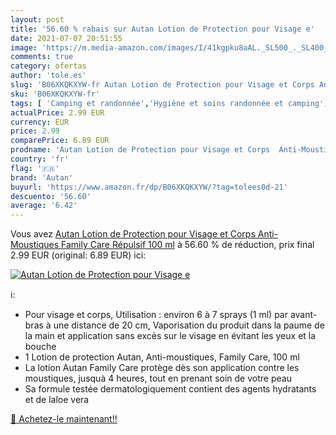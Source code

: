 ```yaml
---
layout: post
title: '56.60 % rabais sur Autan Lotion de Protection pour Visage e'
date: 2021-07-07 20:51:55
image: 'https://m.media-amazon.com/images/I/41kgpku8aAL._SL500_._SL400_.jpg'
comments: true
category: ofertas
author: 'tole.es'
slug: 'B06XKQKXYW-fr Autan Lotion de Protection pour Visage et Corps Anti-...'
sku: 'B06XKQKXYW-fr'
tags: [ 'Camping et randonnée','Hygiène et soins randonnée et camping','Répulsifs et insecticides','Sports et Loisirs','Vêtements et équipement de loisirs de plein air','autan', ]
actualPrice: 2.99 EUR
currency: EUR
price: 2.99
comparePrice: 6.89 EUR
prodname: 'Autan Lotion de Protection pour Visage et Corps  Anti-Moustiques  Family Care  Répulsif  100 ml'
country: 'fr'
flag: '🇫🇷'
brand: 'Autan'
buyurl: 'https://www.amazon.fr/dp/B06XKQKXYW/?tag=tolees0d-21'
descuento: '56.60'
average: '6.42'
---
```


Vous avez [Autan Lotion de Protection pour Visage et Corps  Anti-Moustiques  Family Care  Répulsif  100 ml](https://www.amazon.fr/dp/B06XKQKXYW/?tag=tolees0d-21)  à  56.60 % de réduction, prix final  2.99 EUR (original: 6.89 EUR) ici:

[![Autan Lotion de Protection pour Visage e](https://m.media-amazon.com/images/I/41kgpku8aAL._SL500_._SL400_.jpg)](https://www.amazon.fr/dp/B06XKQKXYW/?tag=tolees0d-21)

ℹ️:

- Pour visage et corps, Utilisation : environ 6 à 7 sprays (1 ml) par avant-bras à une distance de 20 cm, Vaporisation du produit dans la paume de la main et application sans excès sur le visage en évitant les yeux et la bouche
- 1 Lotion de protection Autan, Anti-moustiques, Family Care, 100 ml
- La lotion Autan Family Care protège dès son application contre les moustiques, jusquà 4 heures, tout en prenant soin de votre peau
- Sa formule testée dermatologiquement contient des agents hydratants et de laloe vera

[🛒 Achetez-le maintenant!!](https://www.amazon.fr/dp/B06XKQKXYW/?tag=tolees0d-21)
